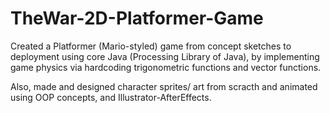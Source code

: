 # TheWar-2D-Platformer-Game

Created a Platformer (Mario-styled) game from concept sketches to deployment using core Java (Processing Library of Java), by implementing game physics via hardcoding trigonometric functions and vector functions.

Also, made and designed character sprites/ art from scracth and animated using OOP concepts, and Illustrator-AfterEffects.
